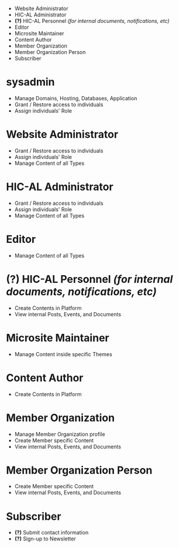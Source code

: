 
- Website Administrator
- HIC-AL Administrator
- **(?)** HIC-AL Personnel _(for internal documents, notifications, etc)_
- Editor
- Microsite Maintainer
- Content Author
- Member Organization
- Member Organization Person
- Subscriber


# sysadmin

- Manage Domains, Hosting, Databases, Application
- Grant / Restore access to individuals
- Assign individuals' Role


# Website Administrator

- Grant / Restore access to individuals
- Assign individuals' Role
- Manage Content of all Types

# HIC-AL Administrator

- Grant / Restore access to individuals
- Assign individuals' Role
- Manage Content of all Types

# Editor

- Manage Content of all Types

# **(?)** HIC-AL Personnel _(for internal documents, notifications, etc)_

- Create Contents in Platform
- View internal Posts, Events, and Documents


# Microsite Maintainer

- Manage Content inside specific Themes

# Content Author

- Create Contents in Platform

# Member Organization

- Manage Member Organization profile
- Create Member specific Content
- View internal Posts, Events, and Documents

# Member Organization Person

- Create Member specific Content
- View internal Posts, Events, and Documents

# Subscriber

- **(?)** Submit contact information
- **(?)** Sign-up to Newsletter
